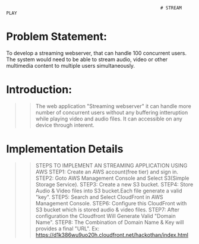                                                               # STREAM PLAY
# Problem Statement:
To develop a streaming webserver, that can handle 100 concurrent users. The system would need to be able to stream audio, video or other multimedia content to multiple users simultaneously.
# Introduction:
>>The web application "Streaming webserver" it can handle more number of concurrent users without any buffering intteruption while playing video and audio files.
>>It can accessible on any device through interent.
# Implementation Details
 >>STEPS TO IMPLEMENT AN  STREAMING APPLICATION USING AWS
STEP1: Create an AWS account(free tier) and sign in.
STEP2: Goto AWS Management Console and Select S3(Simple Storage Service).
STEP3: Create a new S3 bucket.
STEP4: Store Audio & Video files into S3 bucket.Each file generate a  valid "key".
STEP5: Search and Select CloudFront in AWS Management Console.
STEP6: Configure this CloudFront with S3 bucket which is stored audio &          video files.
STEP7: After configuration the Cloudfront Will Generate Valid "Domain    Name".
STEP8: The Combination of Domain Name & Key will provides a final "URL".
Ex: https://d1k386wu9uo20h.cloudfront.net/hackothan/index.html
